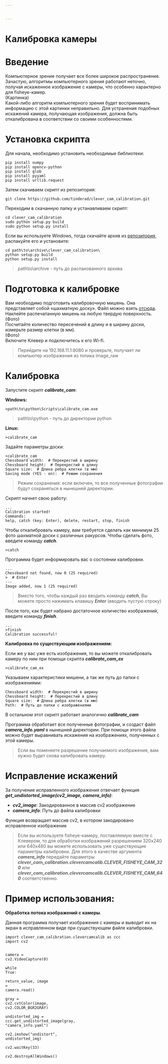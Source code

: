 ```yaml
---


---
```


<h1 id="калибровка-камеры">Калибровка камеры</h1>
<h1 id="введение">Введение</h1>
<p>Компьютерное зрение получает все более широкое распространение. Зачастую, алгоритмы компьютерного зрения работают неточно, получая искаженное изображение с камеры, что особенно характерно для fisheye-камер.<br>
(Картинка)<br>
Какой-либо алгоритм компьютерного зрения будет воспринимать информацию с этой картинки неправильно. Для устранения подобных искажений камера, получающая изображения, должна быть откалибрована в соответствии со своими особенностями.</p>
<h1 id="установка-скрипта">Установка скрипта</h1>
<p>Для начала, необходимо установить необходимые библиотеки:</p>
<pre class=" language-python"><code class="prism  language-python">pip install numpy  
pip install opencv<span class="token operator">-</span>python  
pip install glob  
pip install pyyaml  
pip install urllib<span class="token punctuation">.</span>request
</code></pre>
<p>Затем скачиваем скрипт из репозитория:</p>
<pre class=" language-bash"><code class="prism  language-bash"><span class="token function">git</span> clone https://github.com/tinderad/clever_cam_calibration.git
</code></pre>
<p>Переходим в скачанную папку и устанавливаем скрипт:</p>
<pre class=" language-bash"><code class="prism  language-bash"><span class="token function">cd</span> clever_cam_calibration
<span class="token function">sudo</span> python setup.py build
<span class="token function">sudo</span> python setup.py <span class="token function">install</span>
</code></pre>
<p>Если вы используете Windows, тогда скачайте архив из <a href="https://github.com/tinderad/clever_cam_calibration/archive/master.zip">репозитория</a>, распакуйте его и установите:</p>
<pre class=" language-bash"><code class="prism  language-bash"><span class="token function">cd</span> path\to\archive\clever_cam_calibration\
python setup.py build
python setup.py <span class="token function">install</span>
</code></pre>
<blockquote>
<p>path\to\archive - путь до распакованного архива</p>
</blockquote>
<h1 id="подготовка-к-калибровке">Подготовка к калибровке</h1>
<p>Вам необходимо подготовить калибровочную мишень. Она представляет собой «шахматную доску». Файл можно взять <a href="https://www.oreilly.com/library/view/learning-opencv-3/9781491937983/assets/lcv3_ac01.png">отсюда</a>.<br>
Наклейте распечатанную мишень на любую твердую поверхность.<br>
(Фото)<br>
Посчитайте количество пересечений в длину и в ширину доски, измерьте размер клетки (в мм).<br>
(Фото)<br>
Включите Клевер и подключитесь к его Wi-fi.</p>
<blockquote>
<p>Перейдите на 192.168.11.1:8080 и проверьте, получает ли компьютер изображения из топика image_raw</p>
</blockquote>
<h1 id="калибровка">Калибровка</h1>
<p>Запустите скрипт <strong><em>calibrate_cam</em></strong>:</p>
<p><strong>Windows:</strong></p>
<pre class=" language-bash"><code class="prism  language-bash"><span class="token operator">&gt;</span>path\to\python\Scripts\calibrate_cam.exe
</code></pre>
<blockquote>
<p>path\to\python - путь до директории python</p>
</blockquote>
<p><strong>Linux:</strong></p>
<pre class=" language-bash"><code class="prism  language-bash"><span class="token operator">&gt;</span>calibrate_cam
</code></pre>
<p>Задайте параметры доски:</p>
<pre class=" language-bash"><code class="prism  language-bash"><span class="token operator">&gt;</span>calibrate_cam
Chessboard width:  <span class="token comment"># Перекрестий в ширину</span>
Chessboard height:  <span class="token comment"># Перекрестий в длину</span>
Square size:  <span class="token comment"># Длина ребра клетки (в мм)</span>
Saving mode <span class="token punctuation">(</span>YES - on<span class="token punctuation">)</span>:  <span class="token comment"># Режим сохранения</span>
</code></pre>
<blockquote>
<p>Режим сохранения: если включен, то все полученные фотографии будут сохраняться в нынешней директории.</p>
</blockquote>
<p>Скрипт начнет свою работу:</p>
<pre><code>...
Calibration started!
Commands:
help, catch (key: Enter), delete, restart, stop, finish
</code></pre>
<p>Чтобы откалибровать камеру, вам требуется сделать как минимум 25 фото шахматной доски с различных ракурсов. Чтобы сделать фото, введите команду <strong><em>catch</em></strong>.</p>
<pre class=" language-bash"><code class="prism  language-bash"><span class="token operator">&gt;</span>catch
</code></pre>
<p>Программа будет информировать вас о состоянии калибровки.</p>
<pre class=" language-bash"><code class="prism  language-bash"><span class="token punctuation">..</span>.
Chessboard not found, now 0 <span class="token punctuation">(</span>25 required<span class="token punctuation">)</span>
<span class="token operator">&gt;</span>  <span class="token comment"># Enter</span>
---
Image added, now 1 <span class="token punctuation">(</span>25 required<span class="token punctuation">)</span>
</code></pre>
<blockquote>
<p>Вместо того, чтобы каждый раз вводить команду <strong><em>catch</em></strong>, Вы можете просто нажимать клавишу <strong><em>Enter</em></strong> (вводить пустую строку)</p>
</blockquote>
<p>После того, как будет набрано достаточное количество изображений, введите команду <strong><em>finish</em></strong>.</p>
<pre class=" language-bash"><code class="prism  language-bash"><span class="token punctuation">..</span>.
<span class="token operator">&gt;</span>finish
Calibration successful<span class="token operator">!</span>
</code></pre>
<p><strong>Калибровка по существующим изображениям:</strong></p>
<p>Если же у вас уже есть изображения, то вы можете откалибровать камеру по ним при помощи скрипта <strong><em>calibrate_cam_ex</em></strong></p>
<pre class=" language-bash"><code class="prism  language-bash"><span class="token operator">&gt;</span>calibrate_cam_ex
</code></pre>
<p>Указываем характеристики мишени, а так же путь до папки с изображениями:</p>
<pre class=" language-bash"><code class="prism  language-bash">Chessboard width:  <span class="token comment"># Перекрестий в ширину</span>
Chessboard height:  <span class="token comment"># Перекрестий в длину</span>
Square size:  <span class="token comment"># Длина ребра клетки (в мм)</span>
Path:  <span class="token comment"># Путь до папки с изображениями</span>
</code></pre>
<p>В остальном этот скрипт работает аналогично <strong><em>calibrate_cam</em></strong></p>
<p>Программа обработает все полученные фотографии, и создаст файл <strong><em>camera_info</em><strong><strong><em>.</em></strong></strong><em>yaml</em></strong> в нынешней директории. При помощи этого файла можно будет выравнивать искажения на изображениях, полученных с этой камеры.</p>
<blockquote>
<p>Если вы поменяете разрешение получаемого изображения, вам нужно будет снова калибровать камеру.</p>
</blockquote>
<h1 id="исправление-искажений">Исправление искажений</h1>
<p>За получение исправленного изображения отвечает функция <strong><em>get_undistorted_image(cv2_image, camera_info)</em></strong>:</p>
<ul>
<li><strong><em>cv2_image</em></strong>: Закодированное в массив cv2 изображение</li>
<li><strong><em>camera</em><strong><strong><em>­</em>_</strong></strong><em>info</em></strong>: Путь до файла калибровки</li>
</ul>
<p>Функция возвращает массив cv2, в котором закодировано исправленное изображение</p>
<blockquote>
<p>Если вы используете fisheye-камеру, поставляемую вместе с Клевером, то для обработки изображений разрешением 320x240 или 640x480 вы можете использовать уже существующие параметры калибровки. Для этого в качестве аргумента <strong><em>camera_info</em></strong>  передайте параметры <strong><em>clever_cam_calibration.clevercamcalib.CLEVER_FISHEYE_CAM_320</em></strong> или <strong><em>clever_cam_calibration.clevercamcalib.CLEVER_FISHEYE_CAM_640</em></strong> соответственно.</p>
</blockquote>
<h1 id="пример-использования">Пример использования:</h1>
<p><strong>Обработка потока изображений с камеры</strong>.</p>
<p>Данная программа получает изображения с камеры и выводит их на экран в исправленном виде при существующем файле калибровки.</p>
<pre class=" language-py"><code class="prism  language-py"><span class="token keyword">import</span> clever_cam_calibration<span class="token punctuation">.</span>clevercamcalib <span class="token keyword">as</span> ccc  
<span class="token keyword">import</span> cv2  
  
camera <span class="token operator">=</span> cv2<span class="token punctuation">.</span>VideoCapture<span class="token punctuation">(</span><span class="token number">0</span><span class="token punctuation">)</span>  
<span class="token keyword">while</span> <span class="token boolean">True</span><span class="token punctuation">:</span>  
    return_value<span class="token punctuation">,</span> image <span class="token operator">=</span> camera<span class="token punctuation">.</span>read<span class="token punctuation">(</span><span class="token punctuation">)</span>  
    gray <span class="token operator">=</span> cv2<span class="token punctuation">.</span>cvtColor<span class="token punctuation">(</span>image<span class="token punctuation">,</span> cv2<span class="token punctuation">.</span>COLOR_BGR2GRAY<span class="token punctuation">)</span>  
    undistorted_img <span class="token operator">=</span> ccc<span class="token punctuation">.</span>get_undistorted_image<span class="token punctuation">(</span>gray<span class="token punctuation">,</span> <span class="token string">"camera_info.yaml"</span><span class="token punctuation">)</span>  
    cv2<span class="token punctuation">.</span>imshow<span class="token punctuation">(</span><span class="token string">"undistort"</span><span class="token punctuation">,</span> undistorted_img<span class="token punctuation">)</span>  
    cv2<span class="token punctuation">.</span>waitKey<span class="token punctuation">(</span><span class="token number">33</span><span class="token punctuation">)</span>  
cv2<span class="token punctuation">.</span>destroyAllWindows<span class="token punctuation">(</span><span class="token punctuation">)</span>
</code></pre>

